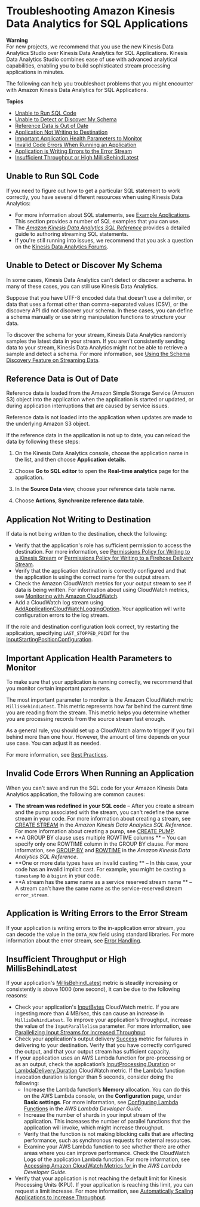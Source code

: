 # Troubleshooting Amazon Kinesis Data Analytics for SQL Applications<a name="troubleshooting"></a>

**Warning**  
For new projects, we recommend that you use the new Kinesis Data Analytics Studio over Kinesis Data Analytics for SQL Applications\. Kinesis Data Analytics Studio combines ease of use with advanced analytical capabilities, enabling you to build sophisticated stream processing applications in minutes\.

The following can help you troubleshoot problems that you might encounter with Amazon Kinesis Data Analytics for SQL Applications\. 

**Topics**
+ [Unable to Run SQL Code](#sql-statement)
+ [Unable to Detect or Discover My Schema](#detect-schema)
+ [Reference Data is Out of Date](#reference-reload)
+ [Application Not Writing to Destination](#output)
+ [Important Application Health Parameters to Monitor](#parameters)
+ [Invalid Code Errors When Running an Application](#invalid-code)
+ [Application is Writing Errors to the Error Stream](#error-stream)
+ [Insufficient Throughput or High MillisBehindLatest](#insufficient-throughput)

## Unable to Run SQL Code<a name="sql-statement"></a>

If you need to figure out how to get a particular SQL statement to work correctly, you have several different resources when using Kinesis Data Analytics:
+ For more information about SQL statements, see [Example Applications](examples.md)\. This section provides a number of SQL examples that you can use\. 
+ The *[Amazon Kinesis Data Analytics SQL Reference](https://docs.aws.amazon.com/kinesisanalytics/latest/sqlref/sqlrf_Preface.html)* provides a detailed guide to authoring streaming SQL statements\. 
+ If you're still running into issues, we recommend that you ask a question on the [Kinesis Data Analytics Forums](https://forums.aws.amazon.com/ann.jspa?annID=4153)\. 

## Unable to Detect or Discover My Schema<a name="detect-schema"></a>

In some cases, Kinesis Data Analytics can't detect or discover a schema\. In many of these cases, you can still use Kinesis Data Analytics\.

Suppose that you have UTF\-8 encoded data that doesn't use a delimiter, or data that uses a format other than comma\-separated values \(CSV\), or the discovery API did not discover your schema\. In these cases, you can define a schema manually or use string manipulation functions to structure your data\. 

To discover the schema for your stream, Kinesis Data Analytics randomly samples the latest data in your stream\. If you aren't consistently sending data to your stream, Kinesis Data Analytics might not be able to retrieve a sample and detect a schema\. For more information, see [Using the Schema Discovery Feature on Streaming Data](sch-dis.md)\.

## Reference Data is Out of Date<a name="reference-reload"></a>

Reference data is loaded from the Amazon Simple Storage Service \(Amazon S3\) object into the application when the application is started or updated, or during application interruptions that are caused by service issues\.

Reference data is not loaded into the application when updates are made to the underlying Amazon S3 object\.

If the reference data in the application is not up to date, you can reload the data by following these steps:

1. On the Kinesis Data Analytics console, choose the application name in the list, and then choose **Application details**\. 

1. Choose **Go to SQL editor** to open the **Real\-time analytics** page for the application\.

1. In the **Source Data** view, choose your reference data table name\.

1. Choose **Actions**, **Synchronize reference data table**\.

## Application Not Writing to Destination<a name="output"></a>

If data is not being written to the destination, check the following:
+ Verify that the application's role has sufficient permission to access the destination\. For more information, see [Permissions Policy for Writing to a Kinesis Stream](iam-role.md#iam-role-permissions-policy-ak-stream) or [Permissions Policy for Writing to a Firehose Delivery Stream](iam-role.md#iam-role-permissions-policy-af-delivery-stream)\.
+ Verify that the application destination is correctly configured and that the application is using the correct name for the output stream\.
+ Check the Amazon CloudWatch metrics for your output stream to see if data is being written\. For information about using CloudWatch metrics, see [Monitoring with Amazon CloudWatch](monitoring-cloudwatch.md)\.
+ Add a CloudWatch log stream using [AddApplicationCloudWatchLoggingOption](API_AddApplicationCloudWatchLoggingOption.md)\. Your application will write configuration errors to the log stream\.

If the role and destination configuration look correct, try restarting the application, specifying `LAST_STOPPED_POINT` for the [InputStartingPositionConfiguration](API_InputStartingPositionConfiguration.md)\.

## Important Application Health Parameters to Monitor<a name="parameters"></a>

To make sure that your application is running correctly, we recommend that you monitor certain important parameters\.

The most important parameter to monitor is the Amazon CloudWatch metric `MillisBehindLatest`\. This metric represents how far behind the current time you are reading from the stream\. This metric helps you determine whether you are processing records from the source stream fast enough\. 

As a general rule, you should set up a CloudWatch alarm to trigger if you fall behind more than one hour\. However, the amount of time depends on your use case\. You can adjust it as needed\. 

For more information, see [Best Practices](best-practices.md)\.

## Invalid Code Errors When Running an Application<a name="invalid-code"></a>

When you can't save and run the SQL code for your Amazon Kinesis Data Analytics application, the following are common causes:
+ **The stream was redefined in your SQL code** – After you create a stream and the pump associated with the stream, you can't redefine the same stream in your code\. For more information about creating a stream, see [CREATE STREAM](https://docs.aws.amazon.com/kinesisanalytics/latest/sqlref/sql-reference-create-stream.html) in the *Amazon Kinesis Data Analytics SQL Reference*\. For more information about creating a pump, see [CREATE PUMP](https://docs.aws.amazon.com/kinesisanalytics/latest/sqlref/sql-reference-create-pump.html)\.
+ **A GROUP BY clause uses multiple ROWTIME columns ** – You can specify only one ROWTIME column in the GROUP BY clause\. For more information, see [GROUP BY](https://docs.aws.amazon.com/kinesisanalytics/latest/sqlref/sql-reference-group-by-clause.html) and [ROWTIME](https://docs.aws.amazon.com/kinesisanalytics/latest/sqlref/sql-reference-rowtime.html) in the *Amazon Kinesis Data Analytics SQL Reference*\. 
+ **One or more data types have an invalid casting ** – In this case, your code has an invalid implicit cast\. For example, you might be casting a `timestamp` to a `bigint` in your code\.
+ **A stream has the same name as a service reserved stream name ** – A stream can't have the same name as the service\-reserved stream `error_stream`\. 

## Application is Writing Errors to the Error Stream<a name="error-stream"></a>

If your application is writing errors to the in\-application error stream, you can decode the value in the `DATA_ROW` field using standard libraries\. For more information about the error stream, see [Error Handling](error-handling.md)\.

## Insufficient Throughput or High MillisBehindLatest<a name="insufficient-throughput"></a>

If your application's [MillisBehindLatest](https://docs.aws.amazon.com/AmazonCloudWatch/latest/monitoring/aka-metricscollected.html) metric is steadily increasing or consistently is above 1000 \(one second\), it can be due to the following reasons:
+ Check your application's [InputBytes](https://docs.aws.amazon.com/AmazonCloudWatch/latest/monitoring/aka-metricscollected.html) CloudWatch metric\. If you are ingesting more than 4 MB/sec, this can cause an increase in `MillisBehindLatest`\. To improve your application's throughput, increase the value of the `InputParallelism` parameter\. For more information, see [Parallelizing Input Streams for Increased Throughput](input-parallelism.md)\. 
+ Check your application's output delivery [Success](https://docs.aws.amazon.com/AmazonCloudWatch/latest/monitoring/aka-metricscollected.html) metric for failures in delivering to your destination\. Verify that you have correctly configured the output, and that your output stream has sufficient capacity\. 
+ If your application uses an AWS Lambda function for pre\-processing or as an output, check the application’s [InputProcessing\.Duration](https://docs.aws.amazon.com/AmazonCloudWatch/latest/monitoring/aka-metricscollected.html) or [LambdaDelivery\.Duration](https://docs.aws.amazon.com/AmazonCloudWatch/latest/monitoring/aka-metricscollected.html) CloudWatch metric\. If the Lambda function invocation duration is longer than 5 seconds, consider doing the following:
  + Increase the Lambda function’s **Memory** allocation\. You can do this on the AWS Lambda console, on the **Configuration** page, under **Basic settings**\. For more information, see [Configuring Lambda Functions](https://docs.aws.amazon.com/lambda/latest/dg/resource-model.html) in the *AWS Lambda Developer Guide*\.
  + Increase the number of shards in your input stream of the application\. This increases the number of parallel functions that the application will invoke, which might increase throughput\.
  + Verify that the function is not making blocking calls that are affecting performance, such as synchronous requests for external resources\. 
  + Examine your AWS Lambda function to see whether there are other areas where you can improve performance\. Check the CloudWatch Logs of the application Lambda function\. For more information, see [Accessing Amazon CloudWatch Metrics for ](https://docs.aws.amazon.com/lambda/latest/dg/monitoring-functions-access-metrics.html) in the *AWS Lambda Developer Guide*\.
+ Verify that your application is not reaching the default limit for Kinesis Processing Units \(KPU\)\. If your application is reaching this limit, you can request a limit increase\. For more information, see [Automatically Scaling Applications to Increase Throughput](how-it-works-autoscaling.md)\.